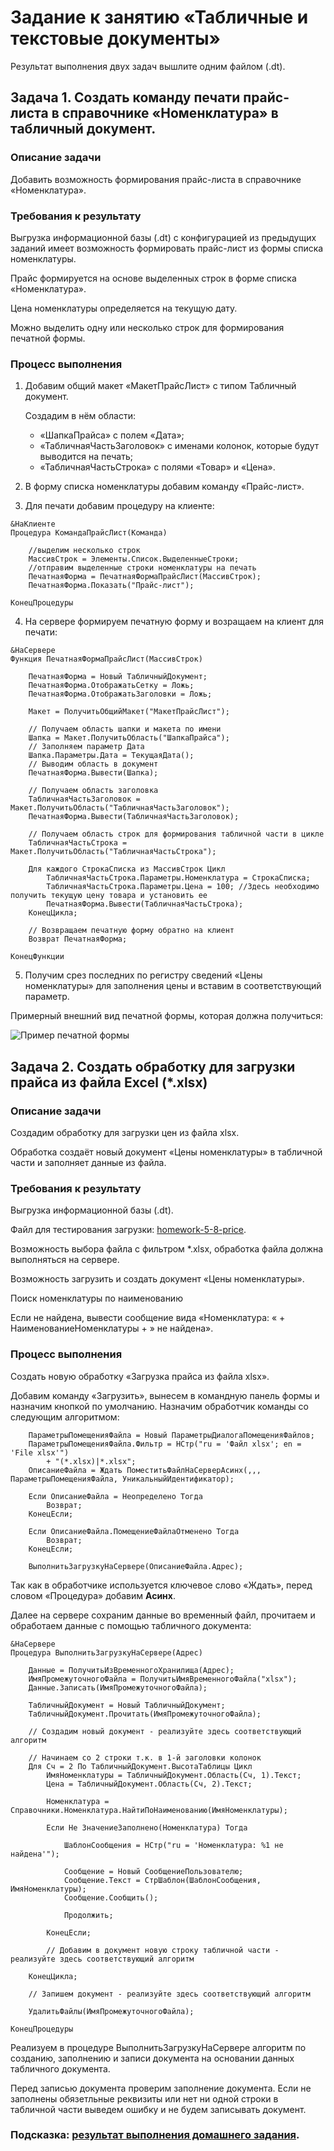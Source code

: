 # Задание к занятию «Табличные и текстовые документы»

Результат выполнения двух задач вышлите одним файлом (.dt).

## Задача 1. Создать команду печати прайс-листа в справочнике «Номенклатура» в табличный документ.

### Описание задачи

Добавить возможность формирования прайс-листа в справочнике «Номенклатура».

### Требования к результату

Выгрузка информационной базы (.dt) с конфигурацией из предыдущих заданий имеет возможность формировать прайс-лист из формы списка номенклатуры.

Прайс формируется на основе выделенных строк в форме списка «Номенклатура».

Цена номенклатуры определяется на текущую дату.

Можно выделить одну или несколько строк для формирования печатной формы.

### Процесс выполнения

1. Добавим общий макет «МакетПрайсЛист» с типом Табличный документ.

	Создадим в нём области:
	- «ШапкаПрайса» с полем «Дата»;
	- «ТабличнаяЧастьЗаголовок» с именами колонок, которые будут выводится на печать;
	- «ТабличнаяЧастьСтрока» с полями «Товар» и «Цена».

2. В форму списка номенклатуры добавим команду «Прайс-лист».

3. Для печати добавим процедуру на клиенте:
```bsl
&НаКлиенте
Процедура КомандаПрайсЛист(Команда)
	
	//выделим несколько строк
	МассивСтрок = Элементы.Список.ВыделенныеСтроки;
	//отправим выделенные строки номенклатуры на печать
	ПечатнаяФорма = ПечатнаяФормаПрайсЛист(МассивСтрок);
	ПечатнаяФорма.Показать("Прайс-лист");
	
КонецПроцедуры
```
4. На сервере формируем печатную форму и возращаем на клиент для печати:

```bsl
&НаСервере
Функция ПечатнаяФормаПрайсЛист(МассивСтрок)
	
	ПечатнаяФорма = Новый ТабличныйДокумент;
	ПечатнаяФорма.ОтображатьСетку = Ложь;
	ПечатнаяФорма.ОтображатьЗаголовки = Ложь;
	
	Макет = ПолучитьОбщийМакет("МакетПрайсЛист");
	
	// Получаем область шапки и макета по имени
	Шапка = Макет.ПолучитьОбласть("ШапкаПрайса");
	// Заполняем параметр Дата
	Шапка.Параметры.Дата = ТекущаяДата();
	// Выводим область в документ
	ПечатнаяФорма.Вывести(Шапка);
	
	// Получаем область заголовка
	ТабличнаяЧастьЗаголовок = Макет.ПолучитьОбласть("ТабличнаяЧастьЗаголовок");
	ПечатнаяФорма.Вывести(ТабличнаяЧастьЗаголовок);
	
	// Получаем область строк для формирования табличной части в цикле
	ТабличнаяЧастьСтрока = Макет.ПолучитьОбласть("ТабличнаяЧастьСтрока");
	
	Для каждого СтрокаСписка из МассивСтрок Цикл
		ТабличнаяЧастьСтрока.Параметры.Номенклатура = СтрокаСписка; 
		ТабличнаяЧастьСтрока.Параметры.Цена = 100; //Здесь необходимо получить текущую цену товара и установить ее  
		ПечатнаяФорма.Вывести(ТабличнаяЧастьСтрока);
	КонецЦикла;
	
	// Возвращаем печатную форму обратно на клиент
	Возврат ПечатнаяФорма;
	
КонецФункции
```

5. Получим срез последних по регистру сведений «Цены номенклатуры» для заполнения цены и вставим в соответствующий параметр.

Примерный внешний вид печатной формы, которая должна получиться:

![Пример печатной формы](img/homework-5-8-1.png)

## Задача 2. Создать обработку для загрузки прайса из файла Excel (*.xlsx)

### Описание задачи

Создадим обработку для загрузки цен из файла xlsx.

Обработка создаёт новый документ «Цены номенклатуры» в табличной части и заполняет данные из файла.

### Требования к результату

Выгрузка информационной базы (.dt).

Файл для тестирования загрузки: [homework-5-8-price](reference-data/homework-5-8-price.xlsx).

Возможность выбора файла с фильтром *.xlsx, обработка файла должна выполняться на сервере.

Возможность загрузить и создать документ «Цены номенклатуры».

Поиск номенклатуры по наименованию

Если не найдена, вывести сообщение вида
«Номенклатура: « + НаименованиеНоменклатуры + » не найдена».

### Процесс выполнения

Создать новую обработку «Загрузка прайса из файла xlsx».

Добавим команду «Загрузить», вынесем в командную панель формы и назначим кнопкой по умолчанию.
Назначим обработчик команды со следующим алгоритмом:
```bsl	
	ПараметрыПомещенияФайла = Новый ПараметрыДиалогаПомещенияФайлов;  
	ПараметрыПомещенияФайла.Фильтр = НСтр("ru = 'Файл xlsx'; en = 'File xlsx'")
		+ "(*.xlsx)|*.xlsx";
	ОписаниеФайла = Ждать ПоместитьФайлНаСерверАсинх(,,, ПараметрыПомещенияФайла, УникальныйИдентификатор);
	
	Если ОписаниеФайла = Неопределено Тогда
		Возврат;
	КонецЕсли;
	
	Если ОписаниеФайла.ПомещениеФайлаОтменено Тогда
		Возврат;
	КонецЕсли;
	
	ВыполнитьЗагрузкуНаСервере(ОписаниеФайла.Адрес);
```
Так как в обработчике используется ключевое слово «Ждать», перед словом «Процедура» добавим **Асинх**.

Далее на сервере сохраним данные во временный файл, прочитаем и обработаем данные с помощью табличного документа:
```bsl
&НаСервере
Процедура ВыполнитьЗагрузкуНаСервере(Адрес)
	
	Данные = ПолучитьИзВременногоХранилища(Адрес);
	ИмяПромежуточногоФайла = ПолучитьИмяВременногоФайла("xlsx");
	Данные.Записать(ИмяПромежуточногоФайла);
	
	ТабличныйДокумент = Новый ТабличныйДокумент;
	ТабличныйДокумент.Прочитать(ИмяПромежуточногоФайла);
	
	// Создадим новый документ - реализуйте здесь соответствующий алгоритм   
	
	// Начинаем со 2 строки т.к. в 1-й заголовки колонок
	Для Сч = 2 По ТабличныйДокумент.ВысотаТаблицы Цикл 
		ИмяНоменклатуры = ТабличныйДокумент.Область(Сч, 1).Текст;
		Цена = ТабличныйДокумент.Область(Сч, 2).Текст;		
		
		Номенклатура = Справочники.Номенклатура.НайтиПоНаименованию(ИмяНоменклатуры);
		
		Если Не ЗначениеЗаполнено(Номенклатура) Тогда
			
			ШаблонСообщения = НСтр("ru = 'Номенклатура: %1 не найдена'");
			
			Сообщение = Новый СообщениеПользователю;
			Сообщение.Текст = СтрШаблон(ШаблонСообщения, ИмяНоменклатуры);
			Сообщение.Сообщить();
			
			Продолжить;
			
		КонецЕсли;
		
		// Добавим в документ новую строку табличной части - реализуйте здесь соответствующий алгоритм     
		
	КонецЦикла;
	
	// Запишем документ - реализуйте здесь соответствующий алгоритм
	
	УдалитьФайлы(ИмяПромежуточногоФайла);
	
КонецПроцедуры
```

Реализуем в процедуре ВыполнитьЗагрузкуНаСервере алгоритм по созданию, заполнению и записи документа на основании данных табличного документа.

Перед записью документа проверим заполнение документа. Если не заполнены обязетльные реквизиты или нет ни одной строки в табличной части выведем ошибку и не будем записывать документ.

### Подсказка: [результат выполнения домашнего задания](Examples/homework-5-8-example.md).
